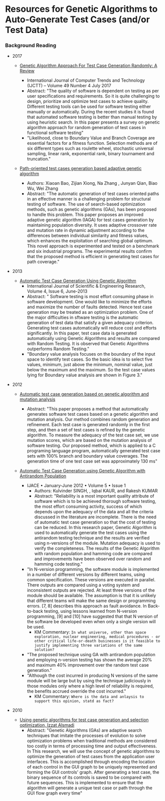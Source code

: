 
Resources for Genetic Algorithms to Auto-Generate Test Cases (and/or Test Data)
====

### Background Reading
* 2017
  * [Genetic Algorithm Approach For Test Case Generation Randomly: A Review](https://www.researchgate.net/publication/320038807_Genetic_Algorithm_Approach_For_Test_Case_Generation_Randomly_A_Review)
    * International Journal of Computer Trends and Technology (IJCTT) – Volume 49 Number 4 July 2017
    * Abstract: "The quality of software is dependent  on testing as per user specifications and requirements. So  it  is quite  challenging  to  design,  prioritize and optimize  test  cases  to  achieve  quality.  Different testing tools can be used for software testing either manually or automatically. During the recent studies it is found that automated software testing is better than manual testing by using heuristic search. In this paper  presents  a  survey  on  genetic  algorithm approach  for  random  generation  of  test  cases  in functional software testing"
    * "Likelihood,  close  to  Boundary  Value  and  Branch Coverage are essential factors for a fitness function. Selection methods are of six different types such as roulette wheel, stochastic universal sampling, linear rank,  exponential  rank,  binary  tournament  and truncation."

  * [Path-oriented test cases generation based adaptive genetic algorithm](https://journals.plos.org/plosone/article?id=10.1371/journal.pone.0187471)
    * Authors: Xiaoan Bao, Zijian Xiong, Na Zhang , Junyan Qian, Biao Wu, Wei Zhang
    * Abstract: "The automatic generation of test cases oriented paths in an effective manner is a challenging problem for structural testing of software. The use of search-based optimization methods, such as genetic algorithms (GAs), has been proposed to handle this problem. This paper proposes an improved adaptive genetic algorithm (IAGA) for test cases generation by maintaining population diversity. It uses adaptive crossover rate and mutation rate in dynamic adjustment according to the differences between individual similarity and fitness values, which enhances the exploitation of searching global optimum. This novel approach is experimented and tested on a benchmark and six industrial programs. The experimental results confirm that the proposed method is efficient in generating test cases for path coverage."

* 2013 
  * [Automatic Test Case Generation Using Genetic Algorithm](https://ijser.org/researchpaper/Automatic-Test-Case-Generation-Using-Genetic-Algorithm.pdf)
    * International Journal of Scientific & Engineering Research, Volume 4, Issue 6, June-2013 
    * Abstract: " Software testing is most effort consuming phase in software development. One would like to minimize the efforts and maximize
the number of faults detected. Hence test case generation may be treated as an optimization problem. One of the major difficulties in sftware testing is the automatic generation of test data that satisfy a given adequacy criterion. Generating test cases automatically will reduce cost and efforts significantly. In this paper, test case data is generated automatically using Genetic Algorithms and results are compared with Random Testing. It is observed that Genetic Algorithms outperforms Random Testing."
    * "Boundary value analysis focuses on the boundary of the input space to identify test cases. So the basic idea is to select five values, minimum, just above the minimum, nominal value, just below the maximum and the maximum. So the test case values lying for Boundary value analysis are shown in Figure 3."


* 2012
  * [Automatic test case generation based on genetic algorithm and mutation analysis](https://ieeexplore.ieee.org/document/6487127)
    * Abstract: "This paper proposes a method that automatically generates software test cases based on a genetic algorithm and mutation analysis. Our method combines random generation and refinement. Each test case is generated randomly in the first step, and then a set of test cases is refined by the genetic algorithm. To measure the adequacy of the test case set, we use mutation scores, which are based on the mutation analysis of software testing. Our proposed method, which is applied to a C programing language program, automatically generated test case sets with 100% branch and boundary value coverages. The generation time of one test case set was approximately 130 ms"

  * [Automatic Test Case Generation using Genetic Algorithm with Antirandom Population](https://pdfs.semanticscholar.org/659f/08350460d7fc9bb459447ba94dbaed6eb764.pdf)
    * IJACE • January-June 2012 • Volume 5 • Issue 1
      * Authors: Kulvinder SINGH, , Iqbal KAUR, and Rakesh KUMAR
      * Abstract: "Reliability is a most important quality attribute of software which is to be achieved thorough software testing, the most effort consuming activity, success of which depends upon the adequacy of the data and all the criteria discussed in the literature are incomplete. There is the need of automatic test case generation so that the cost of testing can be reduced. In this research paper, Genetic Algorithm is used to automatically generate the test cases using the antirandom testing technique and the results are verified using n-versions of the module. Mutation adequacy is used to verify the completeness. The results of the Genetic Algorithm with random population and hamming code
are compared and improvements have been observed over random and hamming code testing."
    * "In N-version programming, the software module is implemented in a number of different versions by different teams, using common specification. These versions are executed in parallel. There outputs are compared using a voting system and inconsistent outputs are rejected. At least three versions of the module should be available. The assumption is that it is unlikely that different teams will make the same design or programming errors. [7, 8] describes this approach as fault avoidance. In Back-to-back testing, using lessons learned from N-version programming, [9] and [10] have suggested that that N version of the software be developed even when only a single version will be used.
      * KM Commentary: ```In what universe, other than space exploration, nuclear engineering, medical procedures - or other critical life-or-death businesses is it feasible to justify implementing three variations of the same solution?```
    * "The proposed technique using GA with antirandom population and employing n-version testing has shown the average 20% and maximum 40% improvement over the random test case generation."
    * "Although the cost incurred in producing N versions of the same module will be large but by using the technique judiciously in those modules only where a high level of reliability is required, the benefits accrued override the cost incurred."
      * KM Commentary: ```Where is the data and anlaysis to support this opinion, statd as fact?```

* 2010
  * [Using genetic algorithms for test case generation and selection optimization, Izzat Alsmadi](https://ieeexplore.ieee.org/document/5575262)
    * Abstract: "Genetic Algorithms (GAs) are adaptive search techniques that imitate the processes of evolution to solve optimization problems when traditional methods are considered too costly in terms of processing time and output effectiveness. In This research, we will use the concept of genetic algorithms to optimize the generation of test cases from the application user interfaces. This is accomplished through encoding the location of each control in the GUI graph to be uniquely represented and forming the GUI controls' graph. After generating a test case, the binary sequence of its controls is saved to be compared with future sequences. This is implemented to ensure that the algorithm will generate a unique test case or path through the GUI flow graph every time"

